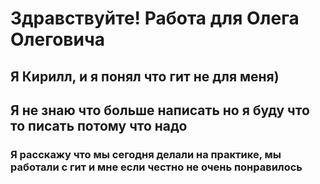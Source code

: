# Здравствуйте! Работа для Олега Олеговича
## Я Кирилл, и я понял что гит не для меня)
## Я не знаю что больше написать но я буду что то писать потому что надо
### Я расскажу что мы сегодня делали на практике, мы работали с гит и мне если честно не очень понравилось
###
